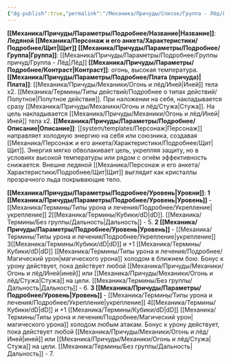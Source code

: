 ```yaml
---
{"dg-publish":true,"permalink":"/Механика/Причуды/Список/Группа - Лёд/Ледяной щит/","noteIcon":"","created":"2025-07-30T10:44:46.223+03:00","updated":"2025-07-29T23:53:06.942+03:00"}
---
```


**[[Механика/Причуды/Параметры/Подробнее/Название\|Название]]**: **Ледяной [[Механика/Персонаж и его анкета/Характеристики/Подробнее/Щит\|Щит]]**
**[[Механика/Причуды/Параметры/Подробнее/Группа\|Группа]]**: [[Механика/Причуды/Параметры/Подробнее/Группы причуд/Группа - Лёд\|Лёд]] 
**[[Механика/Причуды/Параметры/Подробнее/Контраст\|Контраст]]**: огонь, высокая температура.
**[[Механика/Причуды/Параметры/Подробнее/Плата (причуда)\|Плата]]**: [[Механика/Причуды/Механики/Огонь и лёд/Иней\|Иней]] тела х2.  [[Механика/Термины/Типы действий/Подробнее о типах действий/Попутное\|Попутное действие]]. При наложении на себя, накладывается сразу [[Механика/Причуды/Механики/Огонь и лёд/Стужа\|Стужа]]. На цель накладывается [[Механика/Причуды/Механики/Огонь и лёд/Иней\|Иней]] тела х2. 
**[[Механика/Причуды/Параметры/Подробнее/Описание\|Описание]]**: [[system/templates/Персонаж\|Персонаж]] направляет холодную энергию на себя или союзника, создавая [[Механика/Персонаж и его анкета/Характеристики/Подробнее/Щит\|Щит]]. Энергия мягко обволакивает цель, укрепляя защиту, но в условиях высокой температуры или рядом с огнём эффективность снижается. Внешне ледяной [[Механика/Персонаж и его анкета/Характеристики/Подробнее/Щит\|Щит]] выглядит как кристаллы прозрачного льда покрывающие тело.

**[[Механика/Причуды/Параметры/Подробнее/Уровень\|Уровни]]**:
**1 [[Механика/Причуды/Параметры/Подробнее/Уровень\|Уровень]]** - [[Механика/Термины/Типы урона и лечения/Подробнее/Укрепление\|укрепление]] 2[[Механика/Термины/Кубики/dD\|dD]]. [[Механика/Термины/Без группы/Дальность\|Дальность]] - 5.
**2 [[Механика/Причуды/Параметры/Подробнее/Уровень\|Уровень]]** - [[Механика/Термины/Типы урона и лечения/Подробнее/Укрепление\|укрепление]] 3[[Механика/Термины/Кубики/dD\|dD]] и +1 [[Механика/Термины/Кубики/dD\|dD]] [[Механика/Термины/Типы урона и лечения/Подробнее/Магический урон\|магического урона]] холодом в ближнем бою. Бонус к урону действует, пока действует любой [[Механика/Причуды/Механики/Огонь и лёд/Иней\|иней]] или [[Механика/Причуды/Механики/Огонь и лёд/Стужа\|Стужа]] на цели. [[Механика/Термины/Без группы/Дальность\|Дальность]] - 6.
**3 [[Механика/Причуды/Параметры/Подробнее/Уровень\|Уровень]]** - [[Механика/Термины/Типы урона и лечения/Подробнее/Укрепление\|укрепление]] 4[[Механика/Термины/Кубики/dD\|dD]] и +1 [[Механика/Термины/Кубики/dD\|dD]] [[Механика/Термины/Типы урона и лечения/Подробнее/Магический урон\|магического урона]]  холодом любым атакам. Бонус к урону действует, пока действует любой [[Механика/Причуды/Механики/Огонь и лёд/Иней\|иней]] или [[Механика/Причуды/Механики/Огонь и лёд/Стужа\|Стужа]] на цели. [[Механика/Термины/Без группы/Дальность\|Дальность]] - 7.